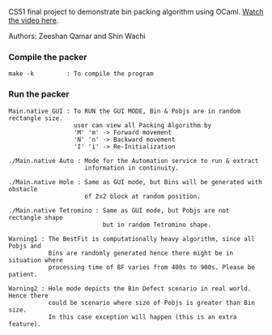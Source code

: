 

CS51 final project to demonstrate bin packing algorithm using OCaml.  [Watch the video here](https://vimeo.com/93603629).

Authors: Zeeshan Qamar and Shin Wachi

### Compile the packer
```
make -k         : To compile the program	
```

### Run the packer
```
Main.native GUI : To RUN the GUI MODE, Bin & Pobjs are in random rectangle size.
                  user can view all Packing Algorithm by 
                  'M' 'm' -> Forward movement
                  'N' 'n' -> Backward movement
                  'I' 'i' -> Re-Initialization
			
./Main.native Auto : Mode for the Automation service to run & extract 
                     information in continuity.

./Main.native Hole : Same as GUI mode, but Bins will be generated with obstacle 
                     of 2x2 block at random position.

./Main.native Tetromino	: Same as GUI mode, but Pobjs are not rectangle shape 
                          but in random Tetromino shape.

Warning1 : The BestFit is computationally heavy algorithm, since all Pobjs and 
           Bins are randomly generated hence there might be in situation where 
           processing time of BF varies from 400s to 900s. Please be patient.

Warning2 : Hole mode depicts the Bin Defect scenario in real world. Hence there
           could be scenario where size of Pobjs is greater than Bin size. 
           In this case exception will happen (this is an extra feature).
```
